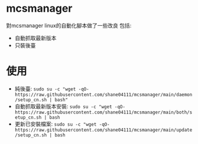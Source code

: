 # mcsmanager
對mcsmanager linux的自動化腳本做了一些改良
包括:
- 自動抓取最新版本
- 只裝後臺

# 使用
- 純後臺: `sudo su -c "wget -qO- https://raw.githubusercontent.com/shane04111/mcsmanager/main/daemon/setup_cn.sh | bash"`
- 自動抓取最新版本安裝: `sudo su -c "wget -qO- https://raw.githubusercontent.com/shane04111/mcsmanager/main/both/setup_cn.sh | bash`
- 更新已安裝檔案: `sudo su -c "wget -qO- https://raw.githubusercontent.com/shane04111/mcsmanager/main/update/setup_cn.sh | bash`
